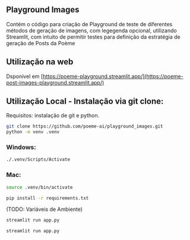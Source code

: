 ## Playground Images
Contém o código para criação de Playground de teste de diferentes métodos de geração de imagens, com legegenda opcional, utilizando Streamlit, com intuito de permitir testes para definição da estratégia de geração de Posts da Poème
## Utilização na web
Dsponível em [https://poeme-playground.streamlit.app/](https://poeme-post-images-playground.streamlit.app/)

## Utilização Local - Instalação via git clone:
Requisitos: instalação de git e python.

```bash
git clone https://github.com/poeme-ai/playground_images.git
python -m venv .venv
```
### Windows:
```bash
./.venv/Scripts/Activate
```
### Mac:
```bash
source .venv/bin/activate
```



```bash
pip install -r requirements.txt
```

(TODO: Variáveis de Ambiente)

```bash
streamlit run app.py
```
```bash
streamlit run app.py
```
